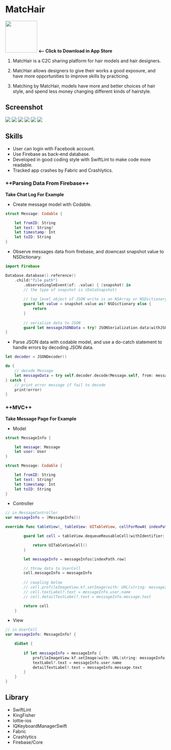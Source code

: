 
# MatcHair
<a href="https://itunes.apple.com/us/app/matchair/id1439561086?l=zh&ls=1&mt=8"><img src="https://i.imgur.com/JBz4hfK.png" width="100"></a> **<-- Click to Download in App Store**
1. MatcHair is a C2C sharing platform for hair models and hair designers.

2. MatcHair allows designers to give their works a good exposure, and have more opportunities to improve skills by practicing.
3. Matching by MatcHair, models have more and better choices of hair style, and spend less money changing different kinds of hairstyle.

## Screenshot
![](https://i.imgur.com/yJqt5mU.png) ![](https://i.imgur.com/YqmATw1.png) 
![](https://i.imgur.com/aTQoaDz.png) ![](https://i.imgur.com/d7Z8YUh.png) 
![](https://i.imgur.com/wZhZMnv.png) ![](https://i.imgur.com/WPR5gzt.png)

## Skills

- User can login with Facebook account.
- Use Firebase as back-end database.
- Developed in good coding style with SwiftLint to make code more readable.
- Tracked app crashes by Fabric and Crashlytics.
### ++Parsing Data From Firebase++
**Take Chat Log For Example**

- Create message model with Codable.

``` Swift
struct Message: Codable {

    let fromID: String
    let text: String?
    let timestamp: Int
    let toID: String
}
```

- Observe messages data from firebase, and downcast snapshot value to NSDictionary.
``` Swift
import Firebase
```
``` Swift
Database.database().reference()
    .child("file path")
        .observeSingleEvent(of: .value) { (snapshot) in
        // the type of snapshot is (DataSnapshot)
        
        // top level object of JSON write is an NSArray or NSDictionary
        guard let value = snapshot.value as? NSDictionary else {
            return
        }
        
        // serialize data to JSON 
        guard let messageJSONData = try? JSONSerialization.data(withJSONObject: value) else { return }
}
```

- Parse JSON data with codable model, and use a do-catch statement to handle errors by decoding JSON data.

``` Swift
let decoder = JSONDecoder()
```

``` Swift
do {
    // decode Message
    let messageData = try self.decoder.decode(Message.self, from: messageJSONData) 
} catch {
    // print error message if fail to decode
    print(error)
}
```
### ++MVC++
**Take Message Page For Example**
- Model
``` Swift
struct MessageInfo {

    let message: Message
    let user: User
}

struct Message: Codable {

    let fromID: String
    let text: String?
    let timestamp: Int
    let toID: String
}
```
- Controller
``` Swift
// in MessageController
var messageInfo = [MessageInfo]()

override func tableView(_ tableView: UITableView, cellForRowAt indexPath: IndexPath) -> UITableViewCell {

        guard let cell = tableView.dequeueReusableCell(withIdentifier: "cellId", for: indexPath) as? UserCell else {

            return UITableViewCell()
        }

        let messageInfo = messageInfos[indexPath.row]

        // throw data to UserCell
        cell.messageInfo = messageInfo
        
        // coupling below
        // cell.profileImageView.kf.setImage(with: URL(string: messageInfo.user.imageURL))
        // cell.textLabel?.text = messageInfo.user.name
        // cell.detailTextLabel?.text = messageInfo.message.text

        return cell
    }
```
- View
``` Swift
// in UserCell
var messageInfo: MessageInfo? {

    didSet {
    
        if let messageInfo = messageInfo {
            profileImageView.kf.setImage(with: URL(string: messageInfo.user.imageURL))
            textLabel?.text = messageInfo.user.name
            detailTextLabel?.text = messageInfo.message.text  
        }
    }  
}

```
## Library

- SwiftLint
- KingFisher
- lottie-ios
- IQKeyboardManagerSwift
- Fabric
- Crashlytics
- Firebase/Core


